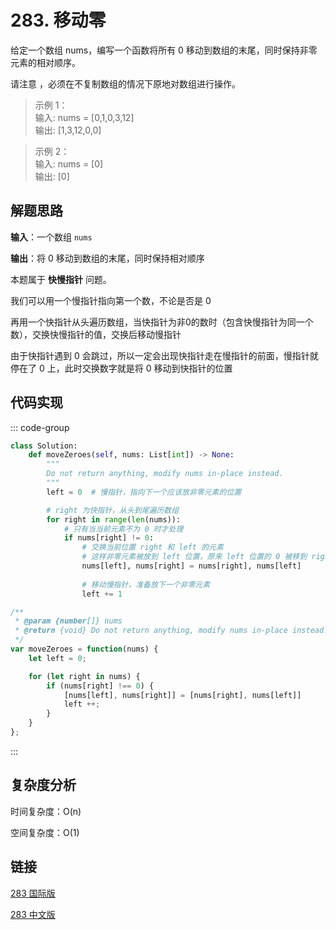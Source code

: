 # 283. 移动零 <Badge type="tip" text="Easy" />

给定一个数组 nums，编写一个函数将所有 0 移动到数组的末尾，同时保持非零元素的相对顺序。

请注意 ，必须在不复制数组的情况下原地对数组进行操作。

>示例 1：  
输入: nums = [0,1,0,3,12]   
输出: [1,3,12,0,0]

>示例 2：  
输入: nums = [0]   
输出: [0]

## 解题思路

**输入**：一个数组 `nums`

**输出**：将 0 移动到数组的末尾，同时保持相对顺序

本题属于 **快慢指针** 问题。

我们可以用一个慢指针指向第一个数，不论是否是 0 

再用一个快指针从头遍历数组，当快指针为非0的数时（包含快慢指针为同一个数），交换快慢指针的值，交换后移动慢指针

由于快指针遇到 0 会跳过，所以一定会出现快指针走在慢指针的前面，慢指针就停在了 0 上，此时交换数字就是将 0 移动到快指针的位置

## 代码实现

::: code-group

```python
class Solution:
    def moveZeroes(self, nums: List[int]) -> None:
        """
        Do not return anything, modify nums in-place instead.
        """
        left = 0  # 慢指针，指向下一个应该放非零元素的位置

        # right 为快指针，从头到尾遍历数组
        for right in range(len(nums)):
            # 只有当当前元素不为 0 时才处理
            if nums[right] != 0:
                # 交换当前位置 right 和 left 的元素
                # 这样非零元素被放到 left 位置，原来 left 位置的 0 被移到 right
                nums[left], nums[right] = nums[right], nums[left]
                
                # 移动慢指针，准备放下一个非零元素
                left += 1
```

```javascript
/**
 * @param {number[]} nums
 * @return {void} Do not return anything, modify nums in-place instead.
 */
var moveZeroes = function(nums) {
    let left = 0;

    for (let right in nums) {
        if (nums[right] !== 0) {
            [nums[left], nums[right]] = [nums[right], nums[left]]
            left ++;
        }
    }
};
```

:::

## 复杂度分析

时间复杂度：O(n)

空间复杂度：O(1)

## 链接

[283 国际版](https://leetcode.com/problems/move-zeroes/)

[283 中文版](https://leetcode.cn/problems/move-zeroes/)
